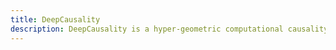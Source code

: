 ```yaml
---
title: DeepCausality
description: DeepCausality is a hyper-geometric computational causality library for Rust.
---
```

